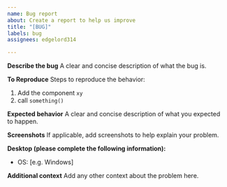 ```yaml
---
name: Bug report
about: Create a report to help us improve
title: "[BUG]"
labels: bug
assignees: edgelord314

---
```


**Describe the bug**
A clear and concise description of what the bug is.

**To Reproduce**
Steps to reproduce the behavior:
1. Add the component `xy`
2. call `something()`

**Expected behavior**
A clear and concise description of what you expected to happen.

**Screenshots**
If applicable, add screenshots to help explain your problem.

**Desktop (please complete the following information):**
 - OS: [e.g. Windows]

**Additional context**
Add any other context about the problem here.
